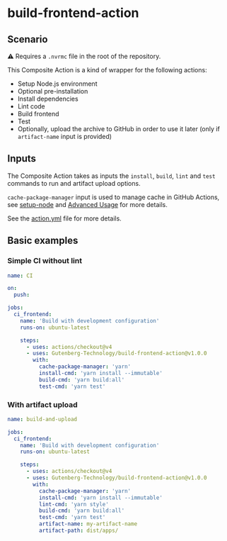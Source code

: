 # build-frontend-action

## Scenario

:warning: Requires a `.nvrmc` file in the root of the repository.

This Composite Action is a kind of wrapper for the following actions:

- Setup Node.js environment
- Optional pre-installation
- Install dependencies
- Lint code
- Build frontend
- Test
- Optionally, upload the archive to GitHub in order to use it later (only if `artifact-name` input is provided)

## Inputs

The Composite Action takes as inputs the `install`, `build`, `lint` and `test` commands to run and artifact upload options.

`cache-package-manager` input is used to manage cache in GitHub Actions, see [setup-node](https://github.com/actions/setup-node) and  [Advanced Usage](https://github.com/actions/setup-node/blob/main/docs/advanced-usage.md#caching-packages-data) for more details.

See the [action.yml](action.yml) file for more details.


## Basic examples

### Simple CI without lint

```yaml
name: CI

on:
  push:

jobs:
  ci_frontend:
    name: 'Build with development configuration'
    runs-on: ubuntu-latest

    steps:
      - uses: actions/checkout@v4
      - uses: Gutenberg-Technology/build-frontend-action@v1.0.0
        with:
          cache-package-manager: 'yarn'
          install-cmd: 'yarn install --immutable'
          build-cmd: 'yarn build:all'
          test-cmd: 'yarn test'
```

### With artifact upload

```yaml
name: build-and-upload

jobs:
  ci_frontend:
    name: 'Build with development configuration'
    runs-on: ubuntu-latest

    steps:
      - uses: actions/checkout@v4
      - uses: Gutenberg-Technology/build-frontend-action@v1.0.0
        with:
          cache-package-manager: 'yarn'
          install-cmd: 'yarn install --immutable'
          lint-cmd: 'yarn style'
          build-cmd: 'yarn build:all'
          test-cmd: 'yarn test'
          artifact-name: my-artifact-name
          artifact-path: dist/apps/
```
